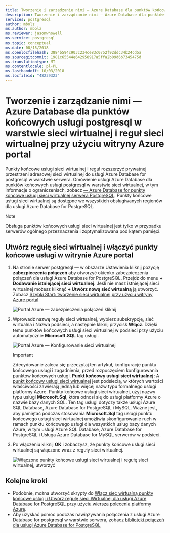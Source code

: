 ```yaml
---
title: Tworzenie i zarządzanie nimi — Azure Database dla punktów końcowych usługi postgresql w warstwie sieci wirtualnej i reguł za pomocą witryny Azure portal | Dokumentacja firmy Microsoft
description: Tworzenie i zarządzanie nimi — Azure Database dla punktów końcowych usługi postgresql w warstwie sieci wirtualnej i reguł za pomocą witryny Azure portal
services: postgresql
author: mbolz
ms.author: mbolz
ms.reviewer: jasonwhowell
ms.service: postgresql
ms.topic: conceptual
ms.date: 08/15/2018
ms.openlocfilehash: 3884b594c903c234ce83c0752f92ddc34b24cd5a
ms.sourcegitcommit: 1981c65544e642958917a5ffa2b09d6b7345475d
ms.translationtype: MT
ms.contentlocale: pl-PL
ms.lasthandoff: 10/03/2018
ms.locfileid: "48239323"
---
```

# <a name="create-and-manage-azure-database-for-postgresql-vnet-service-endpoints-and-vnet-rules-by-using-the-azure-portal"></a>Tworzenie i zarządzanie nimi — Azure Database dla punktów końcowych usługi postgresql w warstwie sieci wirtualnej i reguł sieci wirtualnej przy użyciu witryny Azure portal
Punkty końcowe usługi sieci wirtualnej i reguł rozszerzyć prywatnej przestrzeni adresowej sieci wirtualnej do usługi Azure Database for postgresql w warstwie serwera. Omówienie usługi Azure Database dla punktów końcowych usługi postgresql w warstwie sieci wirtualnej, w tym informacje o ograniczeniach, zobacz [— Azure Database for punkty końcowe usługi sieci wirtualnej serwera PostgreSQL](concepts-data-access-and-security-vnet.md). Punkty końcowe usługi sieci wirtualnej są dostępne we wszystkich obsługiwanych regionów dla usługi Azure Database for PostgreSQL.

> [!NOTE]
> Obsługa punktów końcowych usługi sieci wirtualnej jest tylko w przypadku serwerów ogólnego przeznaczenia i zoptymalizowana pod kątem pamięci.

## <a name="create-a-vnet-rule-and-enable-service-endpoints-in-the-azure-portal"></a>Utwórz regułę sieci wirtualnej i włączyć punkty końcowe usługi w witrynie Azure portal

1. Na stronie serwer postgresql — w obszarze Ustawienia kliknij pozycję **zabezpieczenia połączeń** aby otworzyć okienko zabezpieczenia połączeń dla usługi Azure Database for PostgreSQL. Przejdź do menu **+ Dodawanie istniejącej sieci wirtualnej**. Jeśli nie masz istniejącej sieci wirtualnej możesz kliknąć **+ Utwórz nową sieć wirtualną** ją utworzyć. Zobacz [Szybki Start: tworzenie sieci wirtualnej przy użyciu witryny Azure portal](../virtual-network/quick-create-portal.md)

   ![Portal Azure — zabezpieczenia połączeń kliknij](./media/howto-manage-vnet-using-portal/1-connection-security.png)

2. Wprowadź nazwę reguły sieci wirtualnej, wybierz subskrypcję, sieć wirtualna i Nazwa podsieci, a następnie kliknij przycisk **Włącz**. Dzięki temu punktów końcowych usługi sieci wirtualnej w podsieci przy użyciu automatycznie **Microsoft.SQL** tag usługi.

   ![Portal Azure — Konfigurowanie sieci wirtualnej](./media/howto-manage-vnet-using-portal/2-configure-vnet.png)

   > [!IMPORTANT]
   > Zdecydowanie zaleca się przeczytaj ten artykuł, konfiguracje punktu końcowego usługi i zagadnienia, przed rozpoczęciem konfigurowania punktów końcowych usługi. **Punkt końcowy usługi sieci wirtualnej:** A [punkt końcowy usługi sieci wirtualnej](../virtual-network/virtual-network-service-endpoints-overview.md) jest podsiecią, w których wartości właściwości zawierają jedną lub więcej nazw typu formalnego usługi platformy Azure. Punkty końcowe usługi sieci wirtualnej, użyj nazwy typu usługi **Microsoft.Sql**, która odnosi się do usługi platformy Azure o nazwie bazy danych SQL. Ten tag usługi dotyczy także usługi Azure SQL Database, Azure Database for PostgreSQL i MySQL. Ważne jest, aby pamiętać podczas stosowania **Microsoft.Sql** tag usługi punktu końcowego usługi sieci wirtualnej umożliwia skonfigurowanie ruch w ramach punktu końcowego usługi dla wszystkich usług bazy danych Azure, w tym usługi Azure SQL Database, Azure Database for PostgreSQL i Usługa Azure Database for MySQL serwerów w podsieci. 
   > 

3. Po włączeniu kliknij **OK** i zobaczysz, że punkty końcowe usługi sieci wirtualnej są włączone wraz z reguły sieci wirtualnej.

   ![Włączone punkty końcowe usługi sieci wirtualnej i regułę sieci wirtualnej, utworzyć](./media/howto-manage-vnet-using-portal/3-vnet-service-endpoints-enabled-vnet-rule-created.png)

## <a name="next-steps"></a>Kolejne kroki
- Podobnie, można utworzyć skrypty do [Włącz sieć wirtualną punkty końcowe usługi i Utwórz regułę sieci Wirtualnej dla usługi Azure Database for PostgreSQL przy użyciu wiersza polecenia platformy Azure](howto-manage-vnet-using-cli.md).
- Aby uzyskać pomoc podczas nawiązywania połączenia z usługi Azure Database for postgresql w warstwie serwera, zobacz [biblioteki połączeń dla usługi Azure Database for PostgreSQL](./concepts-connection-libraries.md)
